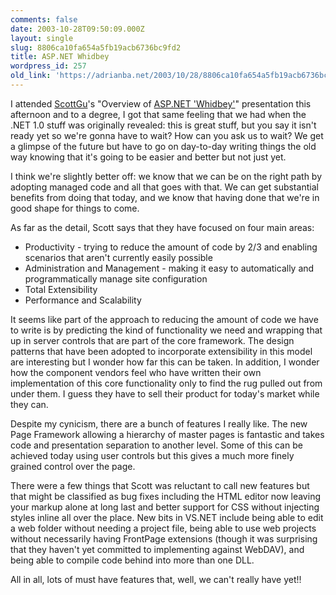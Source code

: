 ```yaml
---
comments: false
date: 2003-10-28T09:50:09.000Z
layout: single
slug: 8806ca10fa654a5fb19acb6736bc9fd2
title: ASP.NET Whidbey
wordpress_id: 257
old_link: 'https://adrianba.net/2003/10/28/8806ca10fa654a5fb19acb6736bc9fd2/'
---
```

I attended
[ScottGu](http://weblogs.asp.net/scottgu)'s "Overview of
[ASP.NET 'Whidbey'](http://www.asp.net/whidbey/)"
presentation this afternoon and to a degree, I got that same
feeling that we had when the .NET 1.0 stuff was originally
revealed: this is great stuff, but you say it isn't ready yet so
we're gonna have to wait? How can you ask us to wait? We get a
glimpse of the future but have to go on day-to-day writing things
the old way knowing that it's going to be easier and better but not
just yet.

I think we're slightly better off: we know that we can be on the
right path by adopting managed code and all that goes with that. We
can get substantial benefits from doing that today, and we know
that having done that we're in good shape for things to come.

As far as the detail, Scott says that they have focused on four
main areas:

  * Productivity - trying to reduce the amount of code by 2/3 and
enabling scenarios that aren't currently easily possible
  * Administration and Management - making it easy to automatically
and programmatically manage site configuration
  * Total Extensibility
  * Performance and Scalability

It seems like part of the approach to reducing the amount of
code we have to write is by predicting the kind of functionality we
need and wrapping that up in server controls that are part of the
core framework. The design patterns that have been adopted to
incorporate extensibility in this model are interesting but I
wonder how far this can be taken. In addition, I wonder how the
component vendors feel who have written their own implementation of
this core functionality only to find the rug pulled out from under
them. I guess they have to sell their product for today's market
while they can.

Despite my cynicism, there are a bunch of features I really
like. The new Page Framework allowing a hierarchy of master pages
is fantastic and takes code and presentation separation to another
level. Some of this can be achieved today using user controls but
this gives a much more finely grained control over the page.

There were a few things that Scott was reluctant to call new
features but that might be classified as bug fixes including the
HTML editor now leaving your markup alone at long last and better
support for CSS without injecting styles inline all over the place.
New bits in VS.NET include being able to edit a web folder without
needing a project file, being able to use web projects without
necessarily having FrontPage extensions (though it was surprising
that they haven't yet committed to implementing against WebDAV),
and being able to compile code behind into more than one DLL.

All in all, lots of must have features that, well, we can't
really have yet!!
